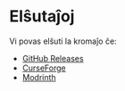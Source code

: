 # Elŝutaĵoj

Vi povas elŝuti la kromaĵo ĉe:

- [GitHub Releases](https://github.com/blackd/Inventory-Profiles/releases)
- [CurseForge](https://www.curseforge.com/minecraft/mc-mods/inventory-profiles-next)
- [Modrinth](https://modrinth.com/mod/inventory-profiles-next)
